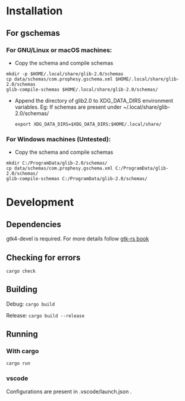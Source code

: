 # Installation

## For gschemas

### For GNU/Linux or macOS machines:
- Copy the schema and compile schemas
```
mkdir -p $HOME/.local/share/glib-2.0/schemas
cp data/schemas/com.prophesy.gschema.xml $HOME/.local/share/glib-2.0/schemas
glib-compile-schemas $HOME/.local/share/glib-2.0/schemas/
```
- Append the directory of glib2.0 to XDG_DATA_DIRS environment variables.
Eg: If schemas are present under  ~/.local/share/glib-2.0/schemas/

    `export XDG_DATA_DIRS=$XDG_DATA_DIRS:$HOME/.local/share/`

### For Windows machines (Untested):
- Copy the schema and compile schemas
```
mkdir C:/ProgramData/glib-2.0/schemas/
cp data/schemas/com.prophesy.gschema.xml C:/ProgramData/glib-2.0/schemas/
glib-compile-schemas C:/ProgramData/glib-2.0/schemas/
```

# Development

## Dependencies
gtk4-devel is required. For more details follow [gtk-rs book](https://gtk-rs.org/gtk4-rs/stable/latest/book/installation.html)

## Checking for errors
`cargo check`

## Building
Debug: `cargo build`

Release: `cargo build --release`

## Running

### With cargo
`cargo run`

### vscode
Configurations are present in .vscode/launch.json .